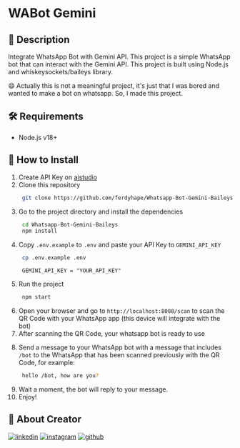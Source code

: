 # WABot Gemini

## :open_book: Description

Integrate WhatsApp Bot with Gemini API. This project is a simple WhatsApp bot that can interact with the Gemini API. This project is built using Node.js and whiskeysockets/baileys library.

:smile: Actually this is not a meaningful project, it's just that I was bored and wanted to make a bot on whatsapp. So, I made this project.

## :hammer_and_wrench: Requirements

- Node.js v18+

## :rocket: How to Install

1. Create API Key on [aistudio](https://aistudio.google.com/app/apikey)
2. Clone this repository
   ```bash
    git clone https://github.com/ferdyhape/Whatsapp-Bot-Gemini-Baileys.git
   ```
3. Go to the project directory and install the dependencies
   ```bash
    cd Whatsapp-Bot-Gemini-Baileys
    npm install
   ```
4. Copy `.env.example` to `.env` and paste your API Key to `GEMINI_API_KEY`
   ```bash
    cp .env.example .env
   ```
   ```env
    GEMINI_API_KEY = "YOUR_API_KEY"
   ```
5. Run the project
   ```bash
    npm start
   ```
6. Open your browser and go to `http://localhost:8000/scan` to scan the QR Code with your WhatsApp app (this device will integrate with the bot)
7. After scanning the QR Code, your whatsapp bot is ready to use
<!-- Kirim pesan ke bot WhatsApp Anda dengan pesan yang include `/bot` ke whatsapp yang sebelumnya telah di scan qr -->
8. Send a message to your WhatsApp bot with a message that includes `/bot` to the WhatsApp that has been scanned previously with the QR Code, for example:
   ```bash
    hello /bot, how are you?
   ```
9. Wait a moment, the bot will reply to your message.
10. Enjoy!

## :man: About Creator

[![linkedin](https://img.shields.io/badge/linkedin-0A66C2?style=for-the-badge&logo=linkedin&logoColor=white)](https://www.linkedin.com/in/ferdy-hahan-pradana)
[![instagram](https://img.shields.io/badge/instagram-833AB4?style=for-the-badge&logo=instagram&logoColor=white)](https://instagram.com/ferdyhape)
[![github](https://img.shields.io/badge/github-333?style=for-the-badge&logo=github&logoColor=white)](https://github.com/ferdyhape)
